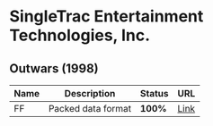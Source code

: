# SingleTrac Entertainment Technologies, Inc.

## Outwars (1998)

| Name | Description        | Status   | URL                      |
|------|--------------------|----------|--------------------------|
| FF   | Packed data format | **100%** | [Link](singletrac_ff.bt) |
